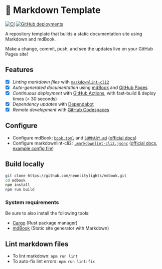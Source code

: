 # 📖 Markdown Template

[![CI](https://img.shields.io/github/actions/workflow/status/neoncitylights/mdbook/.github/workflows/ci.yml?style=flat-square)](https://github.com/neoncitylights/mdbook/actions/workflows/ci.yml)
[![GitHub deployments](https://img.shields.io/github/deployments/neoncitylights/mdbook/github-pages?label=docs&style=flat-square)](https://neoncitylights.github.io/mdbook/)

A repository template that builds a static documentation site using Markdown and mdBook.

Make a change, commit, push, and see the updates live on your GitHub Pages site!

## Features

- [x] *Linting markdown files* with [`markdownlint-cli2`](https://github.com/DavidAnson/markdownlint-cli2)
- [x] *Auto-generated documentation* using [mdBook](https://github.com/rust-lang/mdBook) and [GitHub Pages](https://docs.github.com/en/pages)
- [x] *Continuous deployment* with [GitHub Actions](https://github.com/features/actions), with fast-build & deploy times (< 30 seconds)
- [x] *Dependency updates* with [Dependabot](https://github.com/dependabot)
- [x] *Remote development* with [GitHub Codespaces](https://github.com/features/codespaces)

## Configure

- Configure mdBook: [`book.toml`](./book.toml) and [`SUMMARY.md`](./src/SUMMARY.md) ([official docs](https://rust-lang.github.io/mdBook/format/configuration/index.html))
- Configure markdownlint-cli2: [`.markdownlint-cli2.jsonc`](./.markdownlint-cli2.jsonc) ([official docs](https://github.com/DavidAnson/markdownlint-cli2/blob/main/README.md#markdownlint-cli2jsonc), [example config file](https://github.com/DavidAnson/markdownlint-cli2/blob/main/test/markdownlint-cli2-jsonc-example/.markdownlint-cli2.jsonc))

## Build locally

```bash
git clone https://github.com/neoncitylights/mdbook.git
cd mdbook
npm install
npm run build
```

### System requirements

Be sure to also install the following tools:
- [Cargo](https://doc.rust-lang.org/cargo/getting-started/installation.html) (Rust package manager)
- [mdBook](https://rust-lang.github.io/mdBook/guide/installation.html) (Static site generator with Markdown)

## Lint markdown files

- To lint markdown: `npm run lint`
- To auto-fix lint errors: `npm run lint:fix`
